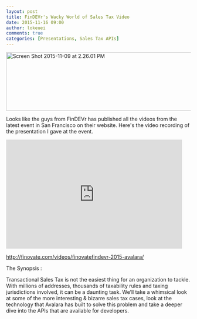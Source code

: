 ```yaml
---
layout: post
title: FinDEVr's Wacky World of Sales Tax Video
date: 2015-11-16 09:00
author: lokeuei
comments: true
categories: [Presentations, Sales Tax APIs]
---
```

<a href="https://developer.avalara.com/wp-content/uploads/2015/11/Screen-Shot-2015-11-09-at-2.26.01-PM.png"><img class="alignnone wp-image-9416 size-full" src="https://developer.avalara.com/wp-content/uploads/2015/11/Screen-Shot-2015-11-09-at-2.26.01-PM.png" alt="Screen Shot 2015-11-09 at 2.26.01 PM" width="548" height="160" /></a>

Looks like the guys from FinDEVr has published all the videos from the latest event in San Francisco on their website. Here's the video recording of the presentation I gave at the event.

<iframe class="wistia_embed" src="http://fast.wistia.net/embed/iframe/ivqjxi290r" name="wistia_embed" width="480" height="298" frameborder="0" scrolling="no"></iframe>

<a href="http://finovate.com/videos/finovatefindevr-2015-avalara/">http://finovate.com/videos/finovatefindevr-2015-avalara/</a>

The Synopsis :

Transactional Sales Tax is not the easiest thing for an organization to tackle. With millions of addresses, thousands of taxability rules and taxing jurisdictions involved, it can be a daunting task. We’ll take a whimsical look at some of the more interesting &amp; bizarre sales tax cases, look at the technology that Avalara has built to solve this problem and take a deeper dive into the APIs that are available for developers.
